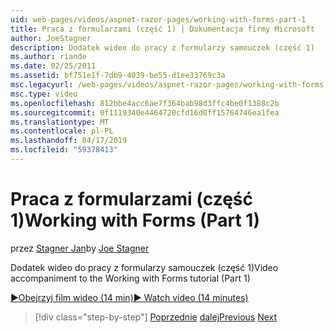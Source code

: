 ```yaml
---
uid: web-pages/videos/aspnet-razor-pages/working-with-forms-part-1
title: Praca z formularzami (część 1) | Dokumentacja firmy Microsoft
author: JoeStagner
description: Dodatek wideo do pracy z formularzy samouczek (część 1)
ms.author: riande
ms.date: 02/25/2011
ms.assetid: bf751e1f-7db9-4039-be55-d1ee33769c3a
msc.legacyurl: /web-pages/videos/aspnet-razor-pages/working-with-forms-part-1
msc.type: video
ms.openlocfilehash: 812bbe4acc6ae7f364bab98d3ffc4be0f1388c2b
ms.sourcegitcommit: 0f1119340e4464720cfd16d0ff15764746ea1fea
ms.translationtype: MT
ms.contentlocale: pl-PL
ms.lasthandoff: 04/17/2019
ms.locfileid: "59378413"
---
```

# <a name="working-with-forms-part-1"></a><span data-ttu-id="f1c9a-103">Praca z formularzami (część 1)</span><span class="sxs-lookup"><span data-stu-id="f1c9a-103">Working with Forms (Part 1)</span></span>

<span data-ttu-id="f1c9a-104">przez [Stagner Jan](https://github.com/JoeStagner)</span><span class="sxs-lookup"><span data-stu-id="f1c9a-104">by [Joe Stagner](https://github.com/JoeStagner)</span></span>

<span data-ttu-id="f1c9a-105">Dodatek wideo do pracy z formularzy samouczek (część 1)</span><span class="sxs-lookup"><span data-stu-id="f1c9a-105">Video accompaniment to the Working with Forms tutorial (Part 1)</span></span>

[<span data-ttu-id="f1c9a-106">&#9654;Obejrzyj film wideo (14 min)</span><span class="sxs-lookup"><span data-stu-id="f1c9a-106">&#9654; Watch video (14 minutes)</span></span>](https://channel9.msdn.com/Blogs/ASP-NET-Site-Videos/working-with-forms-part-1)

> [!div class="step-by-step"]
> <span data-ttu-id="f1c9a-107">[Poprzednie](creating-a-consistent-look-part-2.md)
> [dalej](working-with-forms-part-2.md)</span><span class="sxs-lookup"><span data-stu-id="f1c9a-107">[Previous](creating-a-consistent-look-part-2.md)
[Next](working-with-forms-part-2.md)</span></span>
